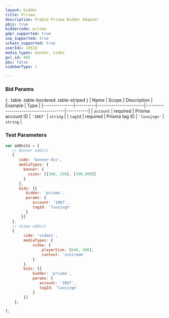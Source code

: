 ```yaml
---
layout: bidder
title: Prisma
description: Prebid Prisma Bidder Adapter
pbjs: true
biddercode: prisma
gdpr_supported: true
usp_supported: true
schain_supported: true
userIds: id5Id
media_types: banner, video
gvl_id: 965
pbs: false
sidebarType: 1

---
```



### Bid Params

{: .table .table-bordered .table-striped }
| Name          | Scope    | Description           | Example                              | Type      |
|---------------|----------|-----------------------|--------------------------------------|-----------|
| `account`     | required | Prisma account ID    | `'1067'`                             | `string`  |
| `tagId`       | required | Prisma tag ID        | `'luvxjvgn'`                         | `string`  |

### Test Parameters

```javascript
var adUnits = [
   // Banner adUnit
   {
      code: 'banner-div',
      mediaTypes: {
        banner: {
          sizes: [[300, 250], [300,600]]
        }
      },
      bids: [{
         bidder: 'prisma',
         params: {
            account: '1067',
            tagId: 'luvxjvgn'
         }
       }]
   },
   // Video adUnit
   {
        code: 'video1',
        mediaTypes: {
            video: {
                playerSize: [640, 480],
                context: 'instream'
            }
        },
        bids: [{
            bidder: 'prisma',
            params: {
               account: '1067',
               tagId: 'luvxjvgn'
            }
        }]
    };

];
```
